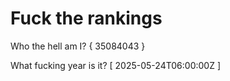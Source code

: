 # Fuck the rankings

Who the hell am I?
{ 35084043 }

What fucking year is it?
[ 2025-05-24T06:00:00Z ]
